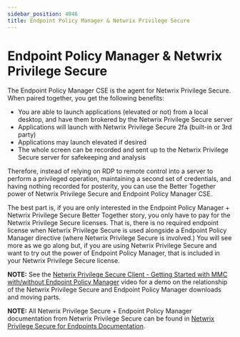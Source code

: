 ```yaml
---
sidebar_position: 4046
title: Endpoint Policy Manager & Netwrix Privilege Secure
---
```


# Endpoint Policy Manager & Netwrix Privilege Secure

The Endpoint Policy Manager CSE is the agent for Netwrix Privilege Secure. When paired together, you get the following benefits:

* You are able to launch applications (elevated or not) from a local desktop, and have them brokered by the Netwrix Privilege Secure server
* Applications will launch with Netwrix Privilege Secure 2fa (built-in or 3rd party)
* Applications may launch elevated if desired
* The whole screen can be recorded and sent up to the Netwrix Privilege Secure server for safekeeping and analysis

Therefore, instead of relying on RDP to remote control into a server to perform a privileged operation, maintaining a second set of credentials, and having nothing recorded for posterity, you can use the Better Together power of Netwrix Privilege Secure and Endpoint Policy Manager CSE.

The best part is, if you are only interested in the Endpoint Policy Manager + Netwrix Privilege Secure Better Together story, you only have to pay for the Netwrix Privilege Secure licenses. That is, there is no required endpoint license when Netwrix Privilege Secure is used alongside a Endpoint Policy Manager directive (where Netwrix Privilege Secure is involved.) You will see more as we go along but, if you are using Netwrix Privilege Secure and want to try out the power of Endpoint Policy Manager, that is included in your Netwrix Privilege Secure license.

**NOTE:** See the [Netwrix Privilege Secure Client - Getting Started with MMC with/without Endpoint Policy Manager](../../Video/LeastPrivilege/Integration/PrivilegeSecure "Netwrix Privilege Secure Client - Getting Started with MMC with/without PolicyPak") video for a demo on the relationship of the Netwrix Privilege Secure and Endpoint Policy Manager downloads and moving parts.

**NOTE:** All Netwrix Privilege Secure + Endpoint Policy Manager documentation from Netwrix Privilege Secure can be found in [Netwrix Privilege Secure for Endpoints Documentation](https://helpcenter.netwrix.com/category/privilegesecure_endpoints "Netwrix Privilege Secure for Endpoints Documentation").